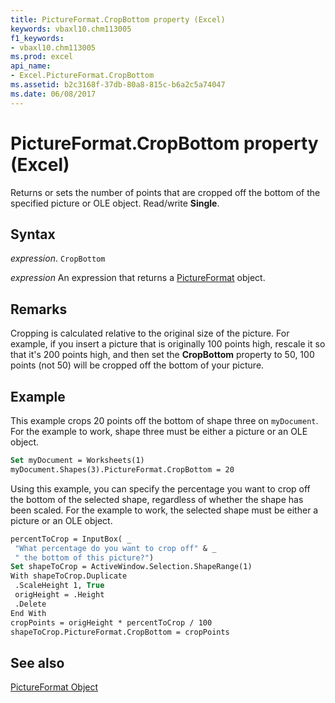 ```yaml
---
title: PictureFormat.CropBottom property (Excel)
keywords: vbaxl10.chm113005
f1_keywords:
- vbaxl10.chm113005
ms.prod: excel
api_name:
- Excel.PictureFormat.CropBottom
ms.assetid: b2c3168f-37db-80a8-815c-b6a2c5a74047
ms.date: 06/08/2017
---
```



# PictureFormat.CropBottom property (Excel)

Returns or sets the number of points that are cropped off the bottom of the specified picture or OLE object. Read/write  **Single**.


## Syntax

 _expression_. `CropBottom`

 _expression_ An expression that returns a [PictureFormat](Excel.PictureFormat.md) object.


## Remarks

Cropping is calculated relative to the original size of the picture. For example, if you insert a picture that is originally 100 points high, rescale it so that it's 200 points high, and then set the  **CropBottom** property to 50, 100 points (not 50) will be cropped off the bottom of your picture.


## Example

This example crops 20 points off the bottom of shape three on  `myDocument`. For the example to work, shape three must be either a picture or an OLE object.


```vb
Set myDocument = Worksheets(1) 
myDocument.Shapes(3).PictureFormat.CropBottom = 20
```

Using this example, you can specify the percentage you want to crop off the bottom of the selected shape, regardless of whether the shape has been scaled. For the example to work, the selected shape must be either a picture or an OLE object.




```vb
percentToCrop = InputBox( _ 
 "What percentage do you want to crop off" & _ 
 " the bottom of this picture?") 
Set shapeToCrop = ActiveWindow.Selection.ShapeRange(1) 
With shapeToCrop.Duplicate 
 .ScaleHeight 1, True 
 origHeight = .Height 
 .Delete 
End With 
cropPoints = origHeight * percentToCrop / 100 
shapeToCrop.PictureFormat.CropBottom = cropPoints
```


## See also


[PictureFormat Object](Excel.PictureFormat.md)

